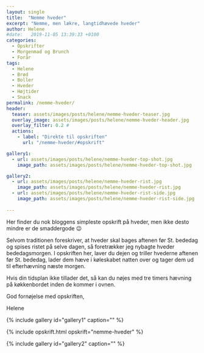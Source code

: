 ```yaml
---
layout: single
title:  "Nemme hveder"
excerpt: "Nemme, men lækre, langtidhævede hveder"
author: Helene
#date:   2019-11-05 13:39:33 +0100
categories:
  - Opskrifter   
  - Morgenmad og Brunch 
  - Forår 
tags: 
  - Helene
  - Brød
  - Boller
  - Hveder
  - Højtider
  - Snack 
permalink: /nemme-hveder/
header:
  teaser: assets/images/posts/helene/nemme-hveder-teaser.jpg
  overlay_image: assets/images/posts/helene/nemme-hveder-header.jpg
  overlay_filter: 0.2 # 
  actions:
    - label: "Direkte til opskriften"
      url: "/nemme-hveder/#opskrift"

gallery1:
  - url: assets/images/posts/helene/nemme-hveder-top-shot.jpg
    image_path: assets/images/posts/helene/nemme-hveder-top-shot.jpg

gallery2:
  - url: assets/images/posts/helene/nemme-hveder-rist.jpg
    image_path: assets/images/posts/helene/nemme-hveder-rist.jpg
  - url: assets/images/posts/helene/nemme-hveder-rist-side.jpg
    image_path: assets/images/posts/helene/nemme-hveder-rist-side.jpg
    
---
```

Her finder du nok bloggens simpleste opskrift på hveder, men ikke desto mindre er de smaddergode :wink:

Selvom traditionen foreskriver, at hveder skal bages aftenen før St. bededag og spises ristet på selve dagen, så foretrækker jeg nybagte hveder bededagsmorgen. I opskriften her, laver du dejen og triller hvederne aftenen før St. bededag, lader dem hæve i køleskabet natten over og tager dem ud til efterhævning næste morgen.

Hvis din tidsplan ikke tillader det, så kan du nøjes med tre timers hævning på køkkenbordet inden de kommer i ovnen.

God fornøjelse med opskriften,

Helene

{% include gallery id="gallery1"  caption="" %}

{% include opskrift.html opskrift="nemme-hveder" %}

{% include gallery id="gallery2"  caption="" %}